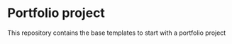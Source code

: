 # Portfolio project #

This repository contains the base templates to start with a portfolio project
